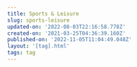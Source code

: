 ```yaml
---
title: Sports & Leisure
slug: sports-leisure
updated-on: '2022-08-03T22:16:58.778Z'
created-on: '2021-03-25T04:36:39.160Z'
published-on: '2022-11-05T11:04:49.048Z'
layout: '[tag].html'
tags: tag
---
```



